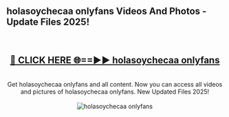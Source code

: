 <h2>holasoychecaa onlyfans Videos And Photos - Update Files 2025!</h2>
<br>
<div align="center">
<h2><a href="https://linkcuts.com/hfmhzwbr" rel="nofollow">🔴 CLICK HERE 🌐==►► holasoychecaa onlyfans</a></h2>
<br>
Get holasoychecaa onlyfans and all content. Now you can access all videos and pictures of holasoychecaa onlyfans. New Updated Files 2025!
<br>
<br>
<a href="https://linkcuts.com/hfmhzwbr" rel="nofollow" data-target="animated-image.originalLink"><img src="https://i.ibb.co.com/WyWwxjT/player-gif2.gif" alt="holasoychecaa onlyfans" style="max-width: 100%; display: inline-block;" data-target="animated-image.originalImage"></a>
</div>
<br>